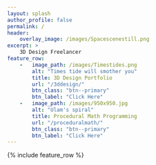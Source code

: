 ```yaml
---
layout: splash
author_profile: false
permalink: /
header:
    overlay_image: /images/Spacescenestill.png
excerpt: >
    3D Design Freelancer
feature_row:
    -   image_path: /images/Timestides.png
        alt: "Times tide will smother you"
        title: 3D Design Portfolio
        url: "/3ddesign/"
        btn_class: "btn--primary"
        btn_label: "Click Here"
    -   image_path: /images/950x950.jpg
        alt: "Ulam's spiral"
        title: Procedural Math Programming
        url: "/proceduralmath/"
        btn_class: "btn--primary"
        btn_label: "Click Here"
---
```


{% include feature_row %}